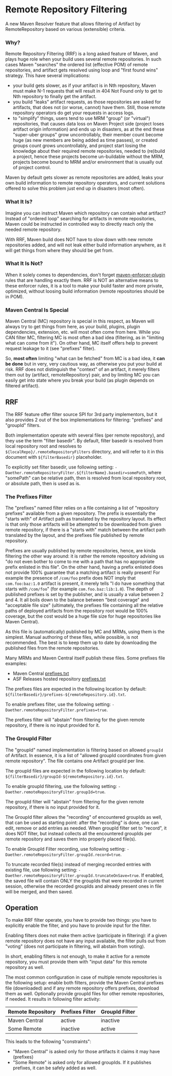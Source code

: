 # Remote Repository Filtering
<!--
Licensed to the Apache Software Foundation (ASF) under one
or more contributor license agreements.  See the NOTICE file
distributed with this work for additional information
regarding copyright ownership.  The ASF licenses this file
to you under the Apache License, Version 2.0 (the
"License"); you may not use this file except in compliance
with the License.  You may obtain a copy of the License at

    http://www.apache.org/licenses/LICENSE-2.0

Unless required by applicable law or agreed to in writing,
software distributed under the License is distributed on an
"AS IS" BASIS, WITHOUT WARRANTIES OR CONDITIONS OF ANY
KIND, either express or implied.  See the License for the
specific language governing permissions and limitations
under the License.
-->

A new Maven Resolver feature that allows filtering of Artifact by RemoteRepository based on various (extensible) 
criteria.

### Why?

Remote Repository Filtering (RRF) is a long asked feature of Maven, and plays huge role when your build uses
several remote repositories. In such cases Maven "searches" the ordered list (effective POM) of remote repositories,
and artifact gets resolved using loop and "first found wins" strategy. This have several implications:

* your build gets slower, as if your artifact is in Nth repository, Maven must make N-1 requests that will result in
  404 Not Found only to get to Nth repository to finally get the artifact.
* you build "leaks" artifact requests, as those repositories are asked for artifacts, that does not (or worse,
  cannot) have them. Still, those remote repository operators do get your requests in access logs.
* to "simplify" things, users tend to use MRM "group" (or "virtual") repositories, that causes  data loss on
  Maven Project side (project loses artifact origin information) and ends up in disasters, as at the end these
  "super-uber groups" grow uncontrollably, their member count become huge (as new members are being
  added as time passes), or created groups count grows uncontrollably, and project start losing the knowledge
  about their required remote repositories, needed to (re)build a project, hence these projects become
  un-buildable without the MRM, projects become bound to MRM and/or environment that is usually out of project
  control.

Maven by default gets slower as remote repositories are added, leaks your own build information to remote
repository operators, and current solutions offered to solve this problem just end up in disasters (most often).

### What It Is?

Imagine you can instruct Maven which repository can contain what artifact? Instead of "ordered loop" searching
for artifacts in remote repositories, Maven could be instructed in controlled way to directly reach only the
needed remote repository.

With RRF, Maven build does NOT have to slow down with new remote repositories added, and will not leak either
build information anywhere, as it will get things from where they should be get from.

### What It Is Not?

When it solely comes to dependencies, don't forget
[maven-enforcer-plugin](https://maven.apache.org/enforcer/enforcer-rules/bannedDependencies.html) rules that are 
handling exactly them. RRF is NOT an alternative means to these enforcer rules, it is a tool to make your build
faster and more private, optimized, without loosing build information (remote repositories should be in POM).

### Maven Central Is Special

Maven Central (MC) repository is special in this respect, as Maven will always try to get things from here, as your build,
plugins, plugin dependencies, extension, etc. will most often come from here. While you CAN filter MC, filtering MC is
most often a bad idea (filtering, as in "limiting what can come from it"). On other hand, MC itself offers help
to prevent request leakage to it (see "prefixes" filter).

So, **most often** limiting "what can be fetched" from MC is a bad idea, it **can be done** but in very, very cautious way,
as otherwise you put your build at risk. RRF does not distinguish the "context" of an artifact, it merely filters them out
by (artifact, remoteRepository) pair, and by limiting MC you can easily get into state where you break your build (as
plugin depends on filtered artifact).

## RRF

The RRF feature offer filter source SPI for 3rd party implementors, but it also provides 2 out of the box 
implementations for filtering: "prefixes" and "groupId" filters.

Both implementation operate with several files (per remote repository), and they use the term "filter basedir". By
default, filter basedir is resolved from local repository root and resolves to `${localRepo}/.remoteRepositoryFilters`
directory, and will refer to it in this document with `${filterBasedir}` placeholder.

To explicitly set filter basedir, use following setting: `-Daether.remoteRepositoryFilter.${filterName}.basedir=somePath`, 
where "somePath" can be relative path, then is resolved from local repository root, or absolute path, then is used as is.

### The Prefixes Filter

The "prefixes" named filter relies on a file containing a list of "repository prefixes" available from a given repository.
The prefix is essentially the "starts with" of Artifact path as translated by the repository layout. Its effect is that
only those artifacts will be attempted to be downloaded from given remote repository, if there is a
"starts with" match between the artifact path translated by the layout, and the prefixes file published by remote repository.

Prefixes are usually published by remote repositories, hence, are kinda filtering the other way around:
it is rather the remote repository advising us "do not even bother to come to me with a path that has no
appropriate prefix enlisted in this file". On the other hand, having a prefix enlisted does not
provide 100% guarantee that a matching artifact is really present! For example the presence of `/com/foo`
prefix does NOT imply that `com.foo:baz:1.0` artifact is present, it merely tells "I do have
something that starts with `/com/foo`" (for example `com.foo.baz:lib:1.0`). The depth of published
prefixes is set by the publisher, and is usually a value between 2 and 4. It all boils down to the balance between
"best coverage" and "acceptable file size" (ultimately, the prefixes file containing all the relative
paths of deployed artifacts from the repository root would be 100% coverage, but the cost would be a huge
file size for huge repositories like Maven Central).

As this file is (automatically) published by MC and MRMs, using them is the simplest. Manual authoring
of these files, while possible, is not recommended. The best is to keep them up to date by
downloading the published files from the remote repositories.

Many MRMs and Maven Central itself publish these files. Some prefixes file examples:
* Maven Central [prefixes.txt](https://repo.maven.apache.org/maven2/.meta/prefixes.txt)
* ASF Releases hosted repository [prefixes.txt](https://repository.apache.org/content/repositories/releases/.meta/prefixes.txt)

The prefixes files are expected in the following location by default: 
`${filterBasedir}/prefixes-${remoteRepository.id}.txt`.

To enable prefixes filter, use the following setting: `-Daether.remoteRepositoryFilter.prefixes=true`.

The prefixes filter will "abstain" from filtering for the given remote repository, if there is no input provided for it.

### The GroupId Filter

The "groupId" named implementation is filtering based on allowed `groupId` of Artifact. In essence, it is a list
of "allowed groupId coordinates from given remote repository". The file contains one Artifact groupId per line.

The groupId files are expected in the following location by default: 
`${filterBasedir}/groupId-${remoteRepository.id}.txt`.

To enable groupId filtering, use the following setting: `-Daether.remoteRepositoryFilter.groupId=true`.

The groupId filter will "abstain" from filtering for the given remote repository, if there is no input provided for it.

The GroupId filter allows the "recording" of encountered groupIds as well, that can be used as
starting point: after the "recording" is done, one can edit, remove or add entries as needed. When
groupId filter set to "record", it does NOT filter, but instead collects all the encountered
groupIds per remote repository and saves them into properly placed file(s).

To enable GroupId Filter recording, use following setting: `-Daether.remoteRepositoryFilter.groupId.record=true`.

To truncate recorded file(s) instead of merging recorded entries with existing file, use following setting:
`-Daether.remoteRepositoryFilter.groupId.truncateOnSave=true`. If enabled, the saved file will contain ONLY
the groupIds that were recorded in current session, otherwise the recorded groupIds and already present ones
in file will be merged, and then saved.

## Operation

To make RRF filter operate, you have to provide two things: you have to explicitly enable the filter, and you have to
provide input for the filter. 

Enabling filters does not make them active (participate in filtering): if a given remote repository does not have 
any input available, the filter pulls out from "voting" (does not participate in filtering, will abstain 
from voting).

In short, enabling filters is not enough, to make it active for a remote repository, you
must provide them with "input data" for this remote repository as well.

The most common configuration in case of multiple remote repositories is the following setup: enable both filters, 
provide the Maven Central prefixes file (downloaded) and if any remote repository offers prefixes, download them
as well. Optionally provide groupId files for other remote repositories, if needed. It results in following filter 
activity:

| Remote Repository | Prefixes Filter | GroupId Filter |
|-------------------|-----------------|----------------|
| Maven Central     | active          | inactive       |
| Some Remote       | inactive        | active         |

This leads to the following "constraints":
* "Maven Central" is asked only for those artifacts it claims it may have (prefixes)
* "Some Remote" is asked only for allowed groupIds. If it publishes prefixes, it can be safely added as well.
